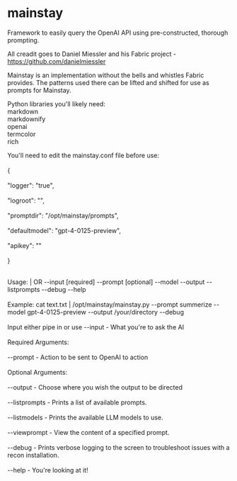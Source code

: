 # mainstay

Framework to easily query the OpenAI API using pre-constructed, thorough prompting.

All creadit goes to Daniel Miessler and his Fabric project - https://github.com/danielmiessler

Mainstay is an implementation without the bells and whistles Fabric provides.  The patterns used there can be lifted and shifted for use as prompts for Mainstay.

Python libraries you'll likely need:<br/>
markdown<br/>
markdownify<br/>
openai<br/>
termcolor<br/>
rich<br/>

You'll need to edit the mainstay.conf file before use:<br/><br/>
{<br/><br/>
    "logger": "true",<br/><br/>
    "logroot": "<Your preferred output location>",<br/><br/>
    "promptdir": "/opt/mainstay/prompts", <br/><br/>
    "defaultmodel": "gpt-4-0125-preview",<br/><br/>
    "apikey": "<Your OpenAI API Key>"<br/><br/>
}<br/><br/>

Usage: <Pipe Input for OpenAI> | OR --input [required] --prompt [optional] --model --output --listprompts --debug --help<br/><br/>
Example: cat text.txt | /opt/mainstay/mainstay.py --prompt summerize  --model gpt-4-0125-preview --output /your/directory --debug<br/><br/>
Input either pipe in or use --input - What you're to ask the AI<br/><br/>
Required Arguments:<br/><br/>
--prompt - Action to be sent to OpenAI to action<br/><br/>
Optional Arguments:<br/><br/>
--output - Choose where you wish the output to be directed<br/><br/>
--listprompts - Prints a list of available prompts.<br/><br/>
--listmodels - Prints the available LLM models to use.<br/><br/>
--viewprompt - View the content of a specified prompt.<br/><br/>
--debug - Prints verbose logging to the screen to troubleshoot issues with a recon installation.<br/><br/>
--help - You're looking at it!<br/><br/>
